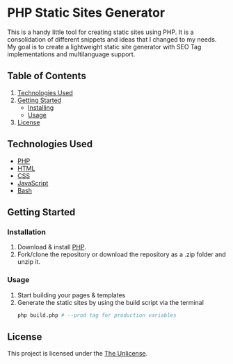 # PHP Static Sites Generator
This is a handy little tool for creating static sites using PHP. It is a consolidation of different snippets and ideas that I changed to my needs. My goal is to create a lightweight static site generator with SEO Tag implementations and multilanguage support.
## Table of Contents
1. [Technologies Used](#technologies-used)
2. [Getting Started](#getting-started)
    - [Installing](#installing)
    - [Usage](#usage)
3. [License](#license)
## Technologies Used
- [PHP](https://www.w3schools.com/php/)
- [HTML](https://www.w3schools.com/html/)
- [CSS](https://www.w3schools.com/css/)
- [JavaScript](https://www.w3schools.com/js/)
- [Bash](https://www.gnu.org/software/bash/manual/bash.html)
## Getting Started
### Installation
1. Download & install [PHP](https://www.php.net/downloads).
1. Fork/clone the repository or download the repository as a .zip folder and unzip it.
### Usage
1. Start building your pages & templates
1. Generate the static sites by using the build script via the terminal
    ```bash
    php build.php # --prod tag for production variables
    ```
<!-- TODO: ## Testing -->
<!-- TODO: ## Contributing -->
## License
This project is licensed under the [The Unlicense](https://choosealicense.com/licenses/unlicense/).
